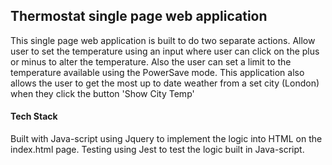 ## Thermostat single page web application 

This single page web application is built to do two separate actions.
Allow user to set the temperature using an input where user can click on the plus or minus to alter the temperature. Also the user can set a limit to the temperature available using the PowerSave mode.
This application also allows the user to get the most up to date weather from a set city (London) when they click the button 'Show City Temp'

#### Tech Stack

Built with Java-script using Jquery to implement the logic into HTML on the index.html page.
Testing using Jest to test the logic built in Java-script.
